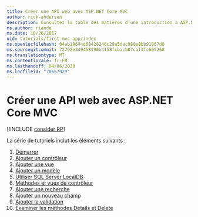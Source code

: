 ```yaml
---
title: Créer une API web avec ASP.NET Core MVC
author: rick-anderson
description: Consultez la table des matières d’une introduction à ASP.NET Core MVC.
ms.author: riande
ms.date: 10/26/2017
uid: tutorials/first-mvc-app/index
ms.openlocfilehash: 04ab19644d68428246c29a5dac980e8bb91867d0
ms.sourcegitcommit: 72792e349458190b4158fcbacb87caf3fc605268
ms.translationtype: MT
ms.contentlocale: fr-FR
ms.lasthandoff: 04/06/2020
ms.locfileid: "78667929"
---
```

# <a name="create-a-web-app-with-aspnet-core-mvc"></a>Créer une API web avec ASP.NET Core MVC

[!INCLUDE [consider RP](~/includes/razor.md)]

La série de tutoriels inclut les éléments suivants :

1. [Démarrer](start-mvc.md)
1. [Ajouter un contrôleur](adding-controller.md)
1. [Ajouter une vue](adding-view.md)
1. [Ajouter un modèle](adding-model.md)
1. [Utiliser SQL Server LocalDB](working-with-sql.md)
1. [Méthodes et vues de contrôleur](controller-methods-views.md)
1. [Ajouter une recherche](search.md)
1. [Ajouter un nouveau champ](new-field.md)
1. [Ajouter la validation](validation.md)
1. [Examiner les méthodes Details et Delete](details.md)
